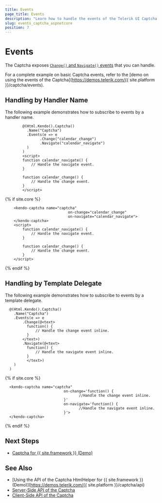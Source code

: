 ```yaml
---
title: Events
page_title: Events
description: "Learn how to handle the events of the Telerik UI Captcha component for {{ site.framework }}."
slug: events_captcha_aspnetcore
position: 7
---
```


# Events

The Captcha exposes [`Change()` and `Navigate()` events](/api/kendo.mvc.ui.fluent/captchaeventbuilder) that you can handle. 

For a complete example on basic Captcha events, refer to the [demo on using the events of the Captcha](https://demos.telerik.com/{{ site.platform }}/captcha/events).

## Handling by Handler Name

The following example demonstrates how to subscribe to events by a handler name.

```HtmlHelper
        @(Html.Kendo().Captcha()
          .Name("Captcha")
          .Events(e => e
                .Change("calendar_change")
                .Navigate("calendar_navigate")
          )
        )
        <script>
        function calendar_navigate() {
            // Handle the navigate event.
        }

        function calendar_change() {
            // Handle the change event.
        }
        </script>
```
{% if site.core %}
```TagHelper
    <kendo-captcha name="captcha" 
                             on-change="calendar_change" 
                             on-navigate="calendar_navigate">
    </kendo-captcha>
    <script>
        function calendar_navigate() {
            // Handle the navigate event.
        }

        function calendar_change() {
            // Handle the change event.
        }
    </script>
```
{% endif %}

## Handling by Template Delegate

The following example demonstrates how to subscribe to events by a template delegate.

```HtmlHelper
  @(Html.Kendo().Captcha()
    .Name("Captcha")
    .Events(e => e
        .Change(@<text>
          function() {
              // Handle the change event inline.
          }
        </text>)
        .Navigate(@<text>
          function() {
              // Handle the navigate event inline.
          }
          </text>)
    )
  )
```
{% if site.core %}
```TagHelper
  <kendo-captcha name="captcha"
                           on-change='function() {
                                  //Handle the change event inline.
                           }'
                           on-navigate='function() {
                                  //Handle the navigate event inline.
                           }'>
  </kendo-captcha>
```
{% endif %}

## Next Steps

* [Captcha for {{ site.framework }} (Demo)](https://demos.telerik.com/aspnet-core/captcha)

## See Also

* [Using the API of the Captcha HtmlHelper for {{ site.framework }} (Demo)](https://demos.telerik.com/{{ site.platform }}/captcha/api)
* [Server-Side API of the Captcha](/api/captcha)
* [Client-Side API of the Captcha](https://docs.telerik.com/kendo-ui/api/javascript/ui/captcha)
